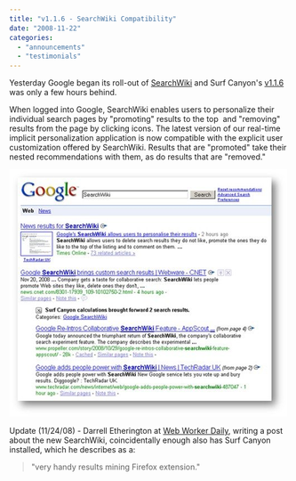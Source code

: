 ```yaml
---
title: "v1.1.6 - SearchWiki Compatibility"
date: "2008-11-22"
categories: 
  - "announcements"
  - "testimonials"
---
```


Yesterday Google began its roll-out of [SearchWiki](http://googleblog.blogspot.com/2008/11/searchwiki-make-search-your-own.html) and Surf Canyon's [v1.1.6](http://www.surfcanyon.com/search/versions.jsp) was only a few hours behind.

When logged into Google, SearchWiki enables users to personalize their individual search pages by "promoting" results to the top  and "removing" results from the page by clicking icons. The latest version of our real-time implicit personalization application is now compatible with the explicit user customization offered by SearchWiki. Results that are "promoted" take their nested recommendations with them, as do results that are "removed."

![SearchWiki with Surf Canyon](/assets/images/rank-dynamics/searchwiki.jpg)

Update (11/24/08) - Darrell Etherington at [Web Worker Daily](http://webworkerdaily.com/2008/11/24/google-searchwiki-blessing-or-boondoggle/), writing a post about the new SearchWiki, coincidentally enough also has Surf Canyon installed, which he describes as a:

> "very handy results mining Firefox extension."
